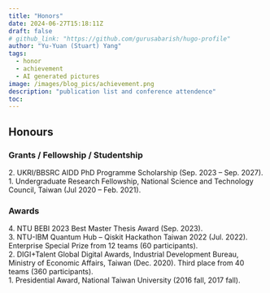 ```yaml
---
title: "Honors"
date: 2024-06-27T15:18:11Z
draft: false
# github_link: "https://github.com/gurusabarish/hugo-profile"
author: "Yu-Yuan (Stuart) Yang"
tags:
  - honor
  - achievement
  - AI generated pictures
image: /images/blog_pics/achievement.png
description: "publication list and conference attendence"
toc: 
---
```


## Honours
### Grants / Fellowship / Studentship 
2\. UKRI/BBSRC AIDD PhD Programme Scholarship (Sep. 2023 – Sep. 2027).  
1\. Undergraduate Research Fellowship, National Science and Technology Council, Taiwan (Jul 2020 – Feb. 2021).  

### Awards
4\. NTU BEBI 2023 Best Master Thesis Award (Sep. 2023).  
3\. NTU-IBM Quantum Hub – Qiskit Hackathon Taiwan 2022 (Jul. 2022). Enterprise Special Prize from 12 teams (60 participants).  
2\. DIGI+Talent Global Digital Awards, Industrial Development Bureau, Ministry of Economic Affairs, Taiwan (Dec. 2020). Third place from 40 teams (360 participants).   
1\. Presidential Award, National Taiwan University (2016 fall, 2017 fall).  